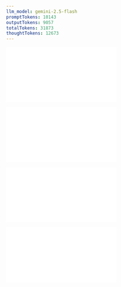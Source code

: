 ```yaml
---
llm_model: gemini-2.5-flash
promptTokens: 10143
outputTokens: 9057
totalTokens: 31873
thoughtTokens: 12673
---
```


![@](steps/prompt.8c0bbe74.md)

![@](steps/file.fc74a44a.md)

![@](steps/file.7e644713.md)

![@](steps/response.d08be50b.md)